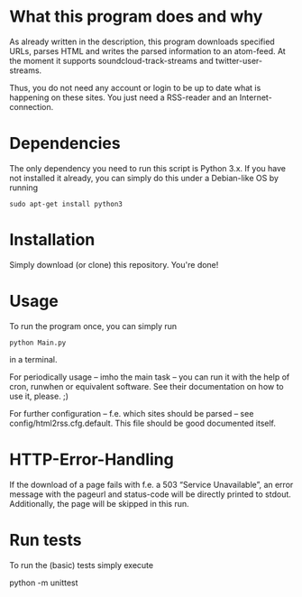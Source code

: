 # What this program does and why
As already written in the description, this program downloads specified URLs, parses HTML and writes the parsed information to an atom-feed. At the moment it supports soundcloud-track-streams and twitter-user-streams.

Thus, you do not need any account or login to be up to date what is happening on these sites. You just need a RSS-reader and an Internet-connection.

# Dependencies
The only dependency you need to run this script is Python 3.x. If you have not installed it already, you can simply do this under a Debian-like OS by running

    sudo apt-get install python3

# Installation
Simply download (or clone) this repository. You're done!

# Usage
To run the program once, you can simply run

    python Main.py

in a terminal.

For periodically usage – imho the main task – you can run it with the help of cron, runwhen or equivalent software. See their documentation on how to use it, please. ;)

For further configuration – f.e. which sites should be parsed – see config/html2rss.cfg.default. This file should be good documented itself.

# HTTP-Error-Handling
If the download of a page fails with f.e. a 503 “Service Unavailable”, an error message with the pageurl and status-code will be directly printed to stdout. Additionally, the page will be skipped in this run.

# Run tests

To run the (basic) tests simply execute

   python -m unittest

